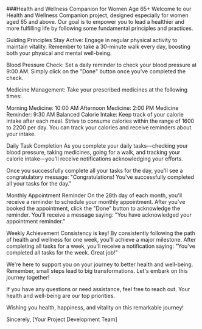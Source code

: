 ###Health and Wellness Companion for Women Age 65+
Welcome to our Health and Wellness Companion project, designed especially for women aged 65 and above. Our goal is to empower you to lead a healthier and more fulfilling life by following some fundamental principles and practices.

Guiding Principles
Stay Active: Engage in regular physical activity to maintain vitality. Remember to take a 30-minute walk every day, boosting both your physical and mental well-being.

Blood Pressure Check: Set a daily reminder to check your blood pressure at 9:00 AM. Simply click on the "Done" button once you've completed the check.

Medicine Management: Take your prescribed medicines at the following times:

Morning Medicine: 10:00 AM
Afternoon Medicine: 2:00 PM
Medicine Reminder: 9:30 AM
Balanced Calorie Intake: Keep track of your calorie intake after each meal. Strive to consume calories within the range of 1600 to 2200 per day. You can track your calories and receive reminders about your intake.

Daily Task Completion
As you complete your daily tasks—checking your blood pressure, taking medicines, going for a walk, and tracking your calorie intake—you'll receive notifications acknowledging your efforts.

Once you successfully complete all your tasks for the day, you'll see a congratulatory message: "Congratulations! You've successfully completed all your tasks for the day."

Monthly Appointment Reminder
On the 28th day of each month, you'll receive a reminder to schedule your monthly appointment. After you've booked the appointment, click the "Done" button to acknowledge the reminder. You'll receive a message saying: "You have acknowledged your appointment reminder."

Weekly Achievement
Consistency is key! By consistently following the path of health and wellness for one week, you'll achieve a major milestone. After completing all tasks for a week, you'll receive a notification saying: "You've completed all tasks for the week. Great job!"

We're here to support you on your journey to better health and well-being. Remember, small steps lead to big transformations. Let's embark on this journey together!

If you have any questions or need assistance, feel free to reach out. Your health and well-being are our top priorities.

Wishing you health, happiness, and vitality on this remarkable journey!

Sincerely,
[Your Project Development Team]






